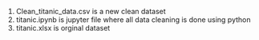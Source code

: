 1) Clean_titanic_data.csv is a new clean dataset
2) titanic.ipynb is jupyter file where all data cleaning is done using python
3) titanic.xlsx is orginal dataset
